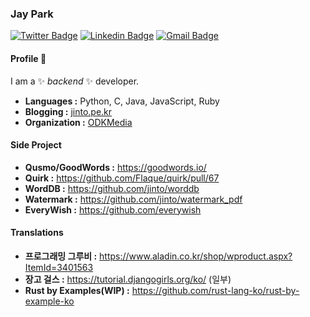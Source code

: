 ### Jay Park
[![Twitter Badge](https://img.shields.io/badge/-Jay_Park-1ca0f1?style=flat-square&logo=twitter&logoColor=white&link=https://twitter.com/jinto)](https://twitter.com/jinto)  [![Linkedin Badge](https://img.shields.io/badge/-Jay_Park-blue?style=flat-square&logo=Linkedin&logoColor=white&link=https://www.linkedin.com/in/jaykwonpark//)](https://www.linkedin.com/in/jaykwonpark/) [![Gmail Badge](https://img.shields.io/badge/-jaypark@gmail.com-c14438?style=flat-square&logo=Gmail&logoColor=white&link=mailto:jaypark@gmail.com)](mailto:jaypark@gmail.com)


#### Profile 👋

I am a ✨ _backend_ ✨ developer.

-  **Languages :** Python, C, Java, JavaScript, Ruby
-  **Blogging :** [jinto.pe.kr](http://jinto.pe.kr)
-  **Organization :** [ODKMedia](http://odkmedia.net)


#### Side Project

-  **Qusmo/GoodWords :** https://goodwords.io/
-  **Quirk :** https://github.com/Flaque/quirk/pull/67
-  **WordDB :** https://github.com/jinto/worddb
-  **Watermark :** https://github.com/jinto/watermark_pdf
-  **EveryWish :** https://github.com/everywish

#### Translations

-  **프로그래밍 그루비 :** https://www.aladin.co.kr/shop/wproduct.aspx?ItemId=3401563
-  **장고 걸스 :** https://tutorial.djangogirls.org/ko/ (일부)
-  **Rust by Examples(WIP) :** https://github.com/rust-lang-ko/rust-by-example-ko



<!--
**jinto/jinto** is a ✨ _special_ ✨ repository because its `README.md` (this file) appears on your GitHub profile.

Here are some ideas to get you started:

- 🔭 I’m currently working on ...
- 🌱 I’m currently learning ...
- 👯 I’m looking to collaborate on ...
- 🤔 I’m looking for help with ...
- 💬 Ask me about ...
- 📫 How to reach me: ...
- 😄 Pronouns: ...
- ⚡ Fun fact: ...
-->

